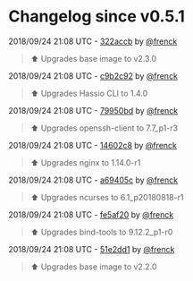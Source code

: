 # Changelog since v0.5.1

2018/09/24 21:08 UTC - [322accb](https://github.com/hassio-addons/addon-ide/commit/322accb69e02375d280fd11ac9c5d9a1f7234f45) by [@frenck](https://github.com/frenck)
> :arrow_up: Upgrades base image to v2.3.0 

2018/09/24 21:08 UTC - [c9b2c92](https://github.com/hassio-addons/addon-ide/commit/c9b2c92ea5a8492b41cc930ca8cee65581bea9e1) by [@frenck](https://github.com/frenck)
> :arrow_up: Upgrades Hassio CLI to 1.4.0 

2018/09/24 21:08 UTC - [79950bd](https://github.com/hassio-addons/addon-ide/commit/79950bd1aa1807fb00cf71e6a6081847f463fd42) by [@frenck](https://github.com/frenck)
> :arrow_up: Upgrades openssh-client to 7.7_p1-r3 

2018/09/24 21:08 UTC - [14602c8](https://github.com/hassio-addons/addon-ide/commit/14602c833852c1caec6e9cd7851a4d48d2da69c9) by [@frenck](https://github.com/frenck)
> :arrow_up: Upgrades nginx to 1.14.0-r1 

2018/09/24 21:08 UTC - [a69405c](https://github.com/hassio-addons/addon-ide/commit/a69405c565353d3e406b1448e1136c9dae7e40eb) by [@frenck](https://github.com/frenck)
> :arrow_up: Upgrades ncurses to 6.1_p20180818-r1 

2018/09/24 21:08 UTC - [fe5af20](https://github.com/hassio-addons/addon-ide/commit/fe5af207d76987f11013194d7e5ec7ee151e773a) by [@frenck](https://github.com/frenck)
> :arrow_up: Upgrades bind-tools to 9.12.2_p1-r0 

2018/09/24 21:08 UTC - [51e2dd1](https://github.com/hassio-addons/addon-ide/commit/51e2dd15083fae4aab8862a0ccc652a17e9fdf7f) by [@frenck](https://github.com/frenck)
> :arrow_up: Upgrades base image to v2.2.0 

